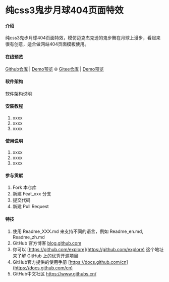 # 纯css3鬼步月球404页面特效

#### 介绍

纯css3鬼步月球404页面特效，模仿迈克杰克逊的鬼步舞在月球上漫步，看起来很有创意，适合做网站404页面模板使用。

#### 在线预览

[Github仓库](https://github.com/sunyctf/css-effects) | [Demo预览](https://sunyctf.github.io/css-effects/404page/css3鬼步月球404页面/index.html) 🌐 [Gitee仓库](https://gitee.com/sunyctf/css-effects) | [Demo预览](https://sunyctf.gitee.io/css-effects/404page/css3鬼步月球404页面/index.html)

#### 软件架构

软件架构说明


#### 安装教程

1.  xxxx
2.  xxxx
3.  xxxx

#### 使用说明

1.  xxxx
2.  xxxx
3.  xxxx

#### 参与贡献

1.  Fork 本仓库
2.  新建 Feat_xxx 分支
3.  提交代码
4.  新建 Pull Request


#### 特技

1.  使用 Readme\_XXX.md 来支持不同的语言，例如 Readme\_en.md, Readme\_zh.md
2.  GitHub 官方博客 [blog.github.com](https://github.blog)
3.  你可以 [https://github.com/explore](https://github.com/explore) 这个地址来了解 GitHub 上的优秀开源项目
4.  GitHub官方提供的使用手册 [https://docs.github.com/cn](https://docs.github.com/cn)
5.  GitHub中文社区 https://www.githubs.cn/